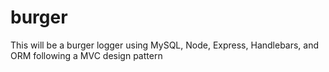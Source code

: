 # burger
This will be a burger logger using MySQL, Node, Express, Handlebars, and ORM following a MVC design pattern

